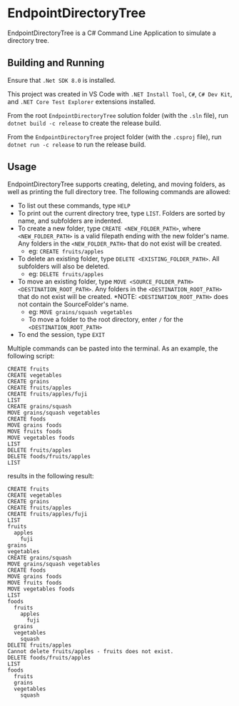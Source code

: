 # EndpointDirectoryTree

EndpointDirectoryTree is a C# Command Line Application to simulate a directory tree.

## Building and Running

Ensure that `.Net SDK 8.0` is installed.

This project was created in VS Code with `.NET Install Tool`, `C#`, `C# Dev Kit`, and `.NET Core Test Explorer` extensions installed.

From the root `EndpointDirectoryTree` solution folder (with the `.sln` file), run `dotnet build -c release` to create the release build.

From the `EndpointDirectoryTree` project folder (with the `.csproj` file), run `dotnet run -c release` to run the release build.

## Usage

EndpointDirectoryTree supports creating, deleting, and moving folders, as well as printing the full directory tree.  The following commands are allowed:

* To list out these commands, type `HELP`
* To print out the current directory tree, type `LIST`.  Folders are sorted by name, and subfolders are indented.
* To create a new folder, type `CREATE <NEW_FOLDER_PATH>`, where `<NEW_FOLDER_PATH>` is a valid filepath ending with the new folder's name. Any folders in the `<NEW_FOLDER_PATH>` that do not exist will be created.
  * eg: `CREATE fruits/apples`
* To delete an existing folder, type `DELETE <EXISTING_FOLDER_PATH>`. All subfolders will also be deleted.
  * eg: `DELETE fruits/apples`
* To move an existing folder, type `MOVE <SOURCE_FOLDER_PATH> <DESTINATION_ROOT_PATH>`. Any folders in the `<DESTINATION_ROOT_PATH>` that do not exist will be created. *NOTE: `<DESTINATION_ROOT_PATH>` does not contain the SourceFolder's name.
  * eg: `MOVE grains/squash vegetables`
  * To move a folder to the root directory, enter `/` for the `<DESTINATION_ROOT_PATH>`
* To end the session, type `EXIT`

Multiple commands can be pasted into the terminal.  As an example, the following script:

```
CREATE fruits
CREATE vegetables
CREATE grains
CREATE fruits/apples
CREATE fruits/apples/fuji
LIST
CREATE grains/squash
MOVE grains/squash vegetables
CREATE foods
MOVE grains foods
MOVE fruits foods
MOVE vegetables foods
LIST
DELETE fruits/apples
DELETE foods/fruits/apples
LIST
```
results in the following result:
```
CREATE fruits
CREATE vegetables
CREATE grains
CREATE fruits/apples
CREATE fruits/apples/fuji
LIST
fruits
  apples
    fuji
grains
vegetables
CREATE grains/squash
MOVE grains/squash vegetables
CREATE foods
MOVE grains foods
MOVE fruits foods
MOVE vegetables foods
LIST
foods
  fruits
    apples
      fuji
  grains
  vegetables
    squash
DELETE fruits/apples
Cannot delete fruits/apples - fruits does not exist.
DELETE foods/fruits/apples
LIST
foods
  fruits
  grains
  vegetables
    squash
```